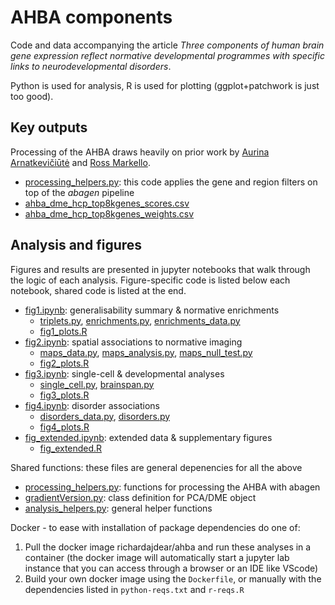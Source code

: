 # AHBA components
Code and data accompanying the article _Three components of human brain gene expression reflect normative developmental programmes with specific links to neurodevelopmental disorders_.

Python is used for analysis, R is used for plotting (ggplot+patchwork is just too good).

## Key outputs
Processing of the AHBA draws heavily on prior work by [Aurina Arnatkevičiūtė](https://www.sciencedirect.com/science/article/pii/S1053811919300114?via%3Dihub) and [Ross Markello](https://elifesciences.org/articles/72129).
- [processing_helpers.py](code/processing_helpers.py): this code applies the gene and region filters on top of the _abagen_ pipeline
- [ahba_dme_hcp_top8kgenes_scores.csv](outputs/ahba_dme_hcp_top8kgenes_scores.csv)
- [ahba_dme_hcp_top8kgenes_weights.csv](outputs/ahba_dme_hcp_top8kgenes_weights.csv)

## Analysis and figures
Figures and results are presented in jupyter notebooks that walk through the logic of each analysis. 
Figure-specific code is listed below each notebook, shared code is listed at the end.
- [fig1.ipynb](fig1.ipynb): generalisability summary & normative enrichments 
    - [triplets.py](code/triplets.py), [enrichments.py](code/enrichments.py), [enrichments_data.py](code/enrichments_data.py)
    - [fig1_plots.R](code/fig1_plots.R)
- [fig2.ipynb](fig2.ipynb): spatial associations to normative imaging
    - [maps_data.py](code/maps_data.py), [maps_analysis.py](code/maps_analysis.py), [maps_null_test.py](code/maps_null_test.py)
    - [fig2_plots.R](code/fig2_plots.R)
- [fig3.ipynb](fig3.ipynb): single-cell & developmental analyses
    - [single_cell.py](code/single_cell.py), [brainspan.py](code/brainspan.py)
    - [fig3_plots.R](code/fig3_plots.R)
- [fig4.ipynb](fig4.ipynb): disorder associations
    - [disorders_data.py](code/disorders_data.py), [disorders.py](code/disorders.py)
    - [fig4_plots.R](code/fig4_plots.R)
- [fig_extended.ipynb](fig_extended.ipynb): extended data & supplementary figures
    - [fig_extended.R](code/fig_extended.R)

Shared functions: these files are general depenencies for all the above
- [processing_helpers.py](code/processing_helpers.py): functions for processing the AHBA with abagen
- [gradientVersion.py](code/gradientVersion.py): class definition for PCA/DME object
- [analysis_helpers.py](code/analysis_helpers.py): general helper functions

Docker - to ease with installation of package dependencies do one of:
1. Pull the docker image richardajdear/ahba and run these analyses in a container (the docker image will automatically start a jupyter lab instance that you can access through a browser or an IDE like VScode)
2. Build your own docker image using the `Dockerfile`, or manually with the dependencies listed in `python-reqs.txt` and `r-reqs.R`
